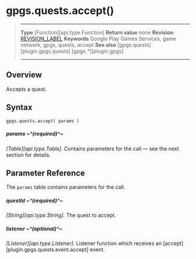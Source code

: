 # gpgs.quests.accept()

> --------------------- ------------------------------------------------------------------------------------------
> __Type__              [Function][api.type.Function]
> __Return value__      none
> __Revision__          [REVISION_LABEL](REVISION_URL)
> __Keywords__          Google Play Games Services, game network, gpgs, quests, accept
> __See also__          [gpgs.quests][plugin.gpgs.quests]
>                       [gpgs.*][plugin.gpgs]
> --------------------- ------------------------------------------------------------------------------------------

## Overview

Accepts a quest.

## Syntax

	gpgs.quests.accept( params )

##### params ~^(required)^~
_[Table][api.type.Table]._ Contains parameters for the call &mdash; see the next section for details.

## Parameter Reference

The `params` table contains parameters for the call.

##### questId ~^(required)^~
_[String][api.type.String]._ The quest to accept.

##### listener ~^(optional)^~
_[Listener][api.type.Listener]._ Listener function which receives an [accept][plugin.gpgs.quests.event.accept] event.